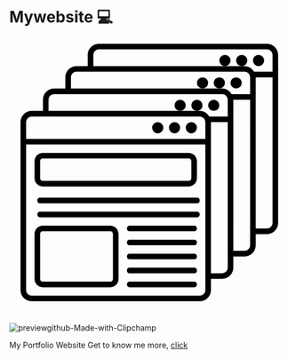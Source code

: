# Mywebsite 💻<svg fill="#000000" viewBox="0 0 100 100" version="1.1" xml:space="preserve" xmlns="http://www.w3.org/2000/svg" xmlns:xlink="http://www.w3.org/1999/xlink"><g id="SVGRepo_bgCarrier" stroke-width="0"></g><g id="SVGRepo_tracerCarrier" stroke-linecap="round" stroke-linejoin="round"></g><g id="SVGRepo_iconCarrier"> <g id="network"></g> <g id="connection"></g> <g id="page"> <g> <path d="M92,4H32c-2.2,0-4,1.8-4,4v4h-4c-2.2,0-4,1.8-4,4v4h-4c-2.2,0-4,1.8-4,4v4H8c-2.2,0-4,1.8-4,4v60c0,2.2,1.8,4,4,4h60 c2.2,0,4-1.8,4-4v-4h4c2.2,0,4-1.8,4-4v-4h4c2.2,0,4-1.8,4-4v-4h4c2.2,0,4-1.8,4-4V8C96,5.8,94.2,4,92,4z M30,8c0-1.1,0.9-2,2-2 h60c1.1,0,2,0.9,2,2v6h-6.6c-0.7-1.2-2-2-3.4-2h-1h-6H30V8z M22,16c0-1.1,0.9-2,2-2h60c1.1,0,2,0.9,2,2v6h-6.6c-0.7-1.2-2-2-3.4-2 h-1h-6H22V16z M14,24c0-1.1,0.9-2,2-2h60c1.1,0,2,0.9,2,2v6h-6.6c-0.7-1.2-2-2-3.4-2h-1h-6H14V24z M8,30h60c1.1,0,2,0.9,2,2v6H6 v-6C6,30.9,6.9,30,8,30z M70,92c0,1.1-0.9,2-2,2H8c-1.1,0-2-0.9-2-2V40h64V92z M78,84c0,1.1-0.9,2-2,2h-4V32h6V84z M86,76 c0,1.1-0.9,2-2,2h-4V24h6V76z M92,70h-4V16h6v52C94,69.1,93.1,70,92,70z"></path> <circle cx="53" cy="34" r="2"></circle> <circle cx="59" cy="34" r="2"></circle> <circle cx="65" cy="34" r="2"></circle> <circle cx="61" cy="26" r="2"></circle> <circle cx="67" cy="26" r="2"></circle> <circle cx="73" cy="26" r="2"></circle> <circle cx="69" cy="18" r="2"></circle> <circle cx="75" cy="18" r="2"></circle> <circle cx="81" cy="18" r="2"></circle> <circle cx="77" cy="10" r="2"></circle> <circle cx="83" cy="10" r="2"></circle> <circle cx="89" cy="10" r="2"></circle> <path d="M12,55h52c1.7,0,3-1.3,3-3v-6c0-1.7-1.3-3-3-3H12c-1.7,0-3,1.3-3,3v6C9,53.7,10.3,55,12,55z M11,46c0-0.6,0.4-1,1-1h52 c0.6,0,1,0.4,1,1v6c0,0.6-0.4,1-1,1H12c-0.6,0-1-0.4-1-1V46z"></path> <path d="M36,69H12c-1.7,0-3,1.3-3,3v16c0,1.7,1.3,3,3,3h24c1.7,0,3-1.3,3-3V72C39,70.3,37.7,69,36,69z M37,88c0,0.6-0.4,1-1,1H12 c-0.6,0-1-0.4-1-1V72c0-0.6,0.4-1,1-1h24c0.6,0,1,0.4,1,1V88z"></path> <path d="M67,64H11c-0.6,0-1,0.4-1,1s0.4,1,1,1h56c0.6,0,1-0.4,1-1S67.6,64,67,64z"></path> <path d="M67,59H11c-0.6,0-1,0.4-1,1s0.4,1,1,1h56c0.6,0,1-0.4,1-1S67.6,59,67,59z"></path> <path d="M66,69H43c-0.6,0-1,0.4-1,1s0.4,1,1,1h23c0.6,0,1-0.4,1-1S66.6,69,66,69z"></path> <path d="M66,74H43c-0.6,0-1,0.4-1,1s0.4,1,1,1h23c0.6,0,1-0.4,1-1S66.6,74,66,74z"></path> <path d="M66,79H43c-0.6,0-1,0.4-1,1s0.4,1,1,1h23c0.6,0,1-0.4,1-1S66.6,79,66,79z"></path> <path d="M66,84H43c-0.6,0-1,0.4-1,1s0.4,1,1,1h23c0.6,0,1-0.4,1-1S66.6,84,66,84z"></path> <path d="M66,89H43c-0.6,0-1,0.4-1,1s0.4,1,1,1h23c0.6,0,1-0.4,1-1S66.6,89,66,89z"></path> </g> </g> <g id="support"></g> <g id="configuration"></g> <g id="cloud_storage"></g> <g id="password"></g> <g id="search_engine"></g> <g id="history"></g> <g id="SEO"></g> <g id="optimization"></g> <g id="backlink"></g> <g id="performance"></g> <g id="analytics"></g> <g id="security"></g> <g id="dark_web"></g> <g id="video_player"></g> <g id="upload_download"></g> <g id="incognito_tab"></g> <g id="bookmark"></g> </g></svg>

![previewgithub-Made-with-Clipchamp](https://github.com/Txpxt-xuto/Txpxt-xuto.github.io/assets/56795188/a695697c-0ebd-4957-a020-ae299c607e12.gif)

My Portfolio Website Get to know me more, [click](https://txpxt-xuto.github.io/)

